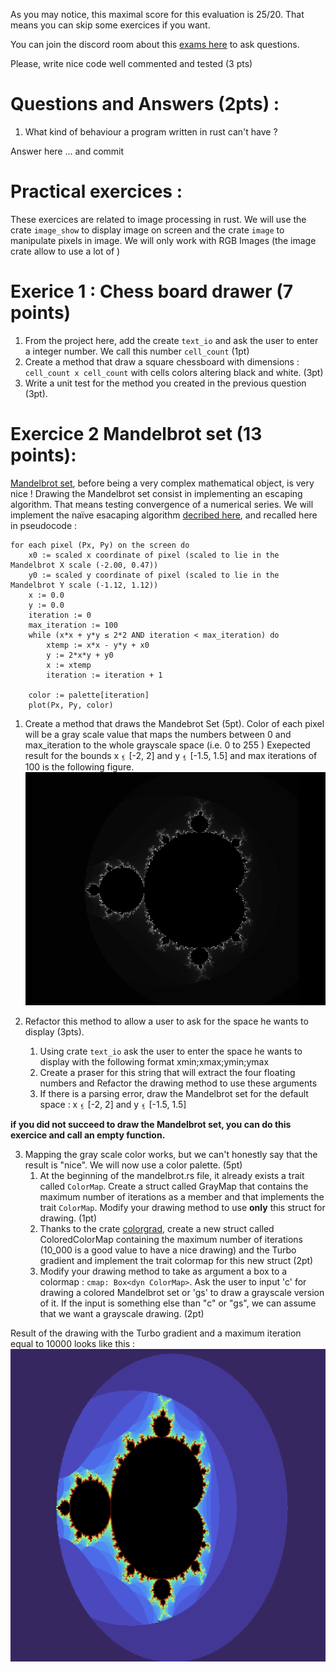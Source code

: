 As you may notice, this maximal score for this evaluation is 25/20. That means you can skip some exercices if you want. 

You can join the discord room about this [exams here](https://discord.gg/3K53C9NH) to ask questions.

Please, write nice code well commented and tested (3 pts)

# Questions and Answers (2pts) :

1. What kind of behaviour a program written in rust can't have ?

Answer here ... and commit

# Practical exercices : 

These exercices are related to image processing in rust.
We will use the crate ```image_show``` to display image on screen and the crate ```image``` to manipulate pixels in image.
We will only work with RGB Images (the image crate allow to use a lot of ) 

# Exerice 1 : Chess board drawer (7 points)

1. From the project here, add the create ```text_io``` and ask the user to enter a integer number. We call this number ```cell_count``` (1pt)
2. Create a method that draw a square chessboard with dimensions : ```cell_count x cell_count``` with cells colors altering black and white. (3pt)
3. Write a unit test for the method you created in the previous question (3pt).


# Exercice 2 Mandelbrot set (13 points): 

[Mandelbrot set](https://en.wikipedia.org/wiki/Mandelbrot_set), before being a very complex mathematical object, is very nice !
Drawing the Mandelbrot set consist in implementing an escaping algorithm. That means testing convergence of a numerical series. We will implement the naïve esacaping algorithm [decribed here](https://en.wikipedia.org/wiki/Plotting_algorithms_for_the_Mandelbrot_set), and recalled here in pseudocode : 
```
for each pixel (Px, Py) on the screen do
    x0 := scaled x coordinate of pixel (scaled to lie in the Mandelbrot X scale (-2.00, 0.47))
    y0 := scaled y coordinate of pixel (scaled to lie in the Mandelbrot Y scale (-1.12, 1.12))
    x := 0.0
    y := 0.0
    iteration := 0
    max_iteration := 100
    while (x*x + y*y ≤ 2*2 AND iteration < max_iteration) do
        xtemp := x*x - y*y + x0
        y := 2*x*y + y0
        x := xtemp
        iteration := iteration + 1
 
    color := palette[iteration]
    plot(Px, Py, color)
```

1. Create a method that draws the Mandebrot Set (5pt). Color of each pixel will be a gray scale value that maps the numbers between 0 and max_iteration to the whole grayscale space (i.e. 0 to 255 )
Exepected result for the bounds x ⍷ [-2, 2] and y ⍷ [-1.5, 1.5] and max iterations of 100 is the following figure.
![mandelbrotset](./assets/mandelbrot_set.png)

2. Refactor this method to allow a user to ask for the space he wants to display (3pts).
    1. Using crate ```text_io``` ask the user to enter the space he wants to display with the following format xmin;xmax;ymin;ymax 
    2. Create a praser for this string that will extract the four floating numbers and Refactor the drawing method to use these arguments
    3. If there is a parsing error, draw the Mandelbrot set for the default space : x ⍷ [-2, 2] and y ⍷ [-1.5, 1.5]

**if you did not succeed to draw the Mandelbrot set, you can do this exercice and call an empty function.**

3. Mapping the gray scale color works, but we can't honestly say that the result is "nice". We will now use a color palette. (5pt)
    1. At the beginning of the mandelbrot.rs file, it already exists a trait called `ColorMap`. Create a struct called GrayMap that contains the maximum number of iterations as a member and that implements the trait `ColorMap`. Modify your drawing method to use **only** this struct for drawing. (1pt)
    2. Thanks to the crate [colorgrad](https://docs.rs/colorgrad/latest/colorgrad/#), create a new struct called ColoredColorMap containing the maximum number of iterations (10_000 is a good value to have a nice drawing) and the Turbo gradient and implement the trait colormap for this new struct (2pt)    
    3. Modify your drawing method to take as argument a box to a colormap : ```cmap: Box<dyn ColorMap>```. Ask the user to input 'c' for drawing a colored Mandelbrot set or 'gs' to draw a grayscale version of it. If the input is something else than "c" or "gs", we can assume that we want a grayscale drawing. (2pt)

Result of the drawing with the Turbo gradient and a maximum iteration equal to 10000 looks like this : ![colored](./assets/colored_set.png)
